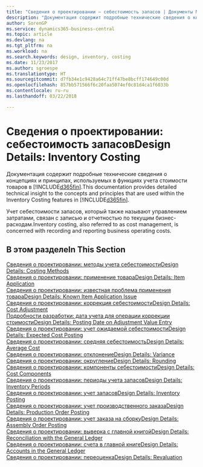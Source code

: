 ```yaml
---
title: "Сведения о проектировании — себестоимость запасов | Документы Майкрософт"
description: "Документация содержит подробные технические сведения о концепциях и принципах, используемых в функциях учета стоимости товаров в Business Central."
author: SorenGP
ms.service: dynamics365-business-central
ms.topic: article
ms.devlang: na
ms.tgt_pltfrm: na
ms.workload: na
ms.search.keywords: design, inventory, costing
ms.date: 11/23/2017
ms.author: sgroespe
ms.translationtype: HT
ms.sourcegitcommit: d7fb34e1c9428a64c71ff47be8bcff174649c00d
ms.openlocfilehash: 857bb571566f6c20faa5074ef0c81d4ca1f6033b
ms.contentlocale: ru-ru
ms.lasthandoff: 03/22/2018

---
```

# <a name="design-details-inventory-costing"></a><span data-ttu-id="4f710-103">Сведения о проектировании: себестоимость запасов</span><span class="sxs-lookup"><span data-stu-id="4f710-103">Design Details: Inventory Costing</span></span>
<span data-ttu-id="4f710-104">Документация содержит подробные технические сведения о концепциях и принципах, используемых в функциях учета стоимости товаров в [!INCLUDE[d365fin](includes/d365fin_md.md)].</span><span class="sxs-lookup"><span data-stu-id="4f710-104">This documentation provides detailed technical insight to the concepts and principles that are used within the Inventory Costing features in [!INCLUDE[d365fin](includes/d365fin_md.md)].</span></span>  

<span data-ttu-id="4f710-105">Учет себестоимости запасов, который также называют управлением затратами, связан с записью и отчетностью по текущим бизнес-расходам.</span><span class="sxs-lookup"><span data-stu-id="4f710-105">Inventory costing, also referred to as cost management, is concerned with recording and reporting business operating costs.</span></span>  

## <a name="in-this-section"></a><span data-ttu-id="4f710-106">В этом разделе</span><span class="sxs-lookup"><span data-stu-id="4f710-106">In This Section</span></span>  
[<span data-ttu-id="4f710-107">Сведения о проектировании: методы учета себестоимости</span><span class="sxs-lookup"><span data-stu-id="4f710-107">Design Details: Costing Methods</span></span>](design-details-costing-methods.md)  
[<span data-ttu-id="4f710-108">Сведения о проектировании: применение товара</span><span class="sxs-lookup"><span data-stu-id="4f710-108">Design Details: Item Application</span></span>](design-details-item-application.md)  
[<span data-ttu-id="4f710-109">Сведения о проектировании: известная проблема применения товара</span><span class="sxs-lookup"><span data-stu-id="4f710-109">Design Details: Known Item Application Issue</span></span>](design-details-inventory-zero-level-open-item-ledger-entries.md)  
[<span data-ttu-id="4f710-110">Сведения о проектировании: коррекция себестоимости</span><span class="sxs-lookup"><span data-stu-id="4f710-110">Design Details: Cost Adjustment</span></span>](design-details-cost-adjustment.md)  
[<span data-ttu-id="4f710-111">Подробности разработки: дата учета для операции коррекции стоимости</span><span class="sxs-lookup"><span data-stu-id="4f710-111">Design Details: Posting Date on Adjustment Value Entry</span></span>](design-details-inventory-adjustment-value-entry-posting-date.md)  
[<span data-ttu-id="4f710-112">Сведения о проектировании: учет ожидаемой себестоимости</span><span class="sxs-lookup"><span data-stu-id="4f710-112">Design Details: Expected Cost Posting</span></span>](design-details-expected-cost-posting.md)  
[<span data-ttu-id="4f710-113">Сведения о проектировании: средняя себестоимость</span><span class="sxs-lookup"><span data-stu-id="4f710-113">Design Details: Average Cost</span></span>](design-details-average-cost.md)  
[<span data-ttu-id="4f710-114">Сведения о проектировании: отклонение</span><span class="sxs-lookup"><span data-stu-id="4f710-114">Design Details: Variance</span></span>](design-details-variance.md)  
[<span data-ttu-id="4f710-115">Сведения о проектировании: округление</span><span class="sxs-lookup"><span data-stu-id="4f710-115">Design Details: Rounding</span></span>](design-details-rounding.md)  
[<span data-ttu-id="4f710-116">Сведения о проектировании: компоненты себестоимости</span><span class="sxs-lookup"><span data-stu-id="4f710-116">Design Details: Cost Components</span></span>](design-details-cost-components.md)  
[<span data-ttu-id="4f710-117">Сведения о проектировании: периоды учета запасов</span><span class="sxs-lookup"><span data-stu-id="4f710-117">Design Details: Inventory Periods</span></span>](design-details-inventory-periods.md)  
[<span data-ttu-id="4f710-118">Сведения о проектировании: учет запасов</span><span class="sxs-lookup"><span data-stu-id="4f710-118">Design Details: Inventory Posting</span></span>](design-details-inventory-posting.md)  
[<span data-ttu-id="4f710-119">Сведения о проектировании: учет производственного заказа</span><span class="sxs-lookup"><span data-stu-id="4f710-119">Design Details: Production Order Posting</span></span>](design-details-production-order-posting.md)  
[<span data-ttu-id="4f710-120">Сведения о проектировании: учет заказа на сборку</span><span class="sxs-lookup"><span data-stu-id="4f710-120">Design Details: Assembly Order Posting</span></span>](design-details-assembly-order-posting.md)  
[<span data-ttu-id="4f710-121">Сведения о проектировании: выверка с главной книгой</span><span class="sxs-lookup"><span data-stu-id="4f710-121">Design Details: Reconciliation with the General Ledger</span></span>](design-details-reconciliation-with-the-general-ledger.md)  
[<span data-ttu-id="4f710-122">Сведения о проектировании: счета в главной книге</span><span class="sxs-lookup"><span data-stu-id="4f710-122">Design Details: Accounts in the General Ledger</span></span>](design-details-accounts-in-the-general-ledger.md)  
[<span data-ttu-id="4f710-123">Сведения о проектировании: переоценка</span><span class="sxs-lookup"><span data-stu-id="4f710-123">Design Details: Revaluation</span></span>](design-details-revaluation.md)

